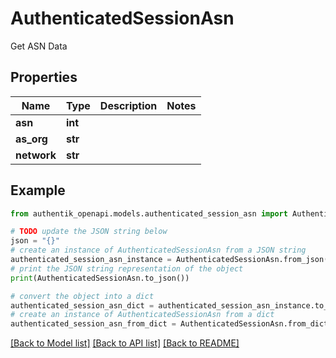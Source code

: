 # AuthenticatedSessionAsn

Get ASN Data

## Properties

Name | Type | Description | Notes
------------ | ------------- | ------------- | -------------
**asn** | **int** |  | 
**as_org** | **str** |  | 
**network** | **str** |  | 

## Example

```python
from authentik_openapi.models.authenticated_session_asn import AuthenticatedSessionAsn

# TODO update the JSON string below
json = "{}"
# create an instance of AuthenticatedSessionAsn from a JSON string
authenticated_session_asn_instance = AuthenticatedSessionAsn.from_json(json)
# print the JSON string representation of the object
print(AuthenticatedSessionAsn.to_json())

# convert the object into a dict
authenticated_session_asn_dict = authenticated_session_asn_instance.to_dict()
# create an instance of AuthenticatedSessionAsn from a dict
authenticated_session_asn_from_dict = AuthenticatedSessionAsn.from_dict(authenticated_session_asn_dict)
```
[[Back to Model list]](../README.md#documentation-for-models) [[Back to API list]](../README.md#documentation-for-api-endpoints) [[Back to README]](../README.md)


